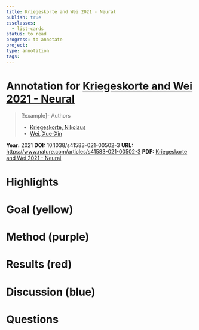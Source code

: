 ```yaml
---
title: Kriegeskorte and Wei 2021 - Neural
publish: true
cssclasses:
  - list-cards
status: to read
progress: to annotate
project:
type: annotation
tags:
---
```

# Annotation for [Kriegeskorte and Wei 2021 - Neural](Papers/References/Kriegeskorte%20and%20Wei%202021%20-%20Neural)

> [!example]- Authors
> - [Kriegeskorte, Nikolaus](Kriegeskorte%2C%20Nikolaus)
> - [Wei, Xue-Xin](Wei%2C%20Xue-Xin)

**Year:** 2021
**DOI:** 10.1038/s41583-021-00502-3
**URL:** https://www.nature.com/articles/s41583-021-00502-3
**PDF:** [Kriegeskorte and Wei 2021 - Neural](Papers/PDFs/Kriegeskorte%20and%20Wei%202021%20-%20Neural%20tuning%20and%20representational%20geometry.pdf)

# Highlights


# Goal (yellow)


# Method (purple)


# Results (red)


# Discussion (blue)


# Questions

